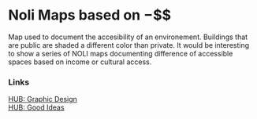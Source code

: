 # Noli Maps based on $-$$$

Map used to document the accesibility of an environement. Buildings that are public are shaded a different color than private. 
It would be interesting to show a series of NOLI maps documenting difference of accessible spaces based on income or cultural access. 


### Links
[HUB: Graphic Design](197_HUB__Graphic_Design_Tips.md)   
[HUB: Good Ideas](196_HUB___Good_Ideas.md)
